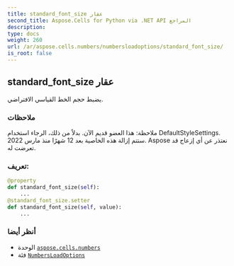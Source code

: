 ```yaml
---
title: standard_font_size عقار
second_title: Aspose.Cells for Python via .NET API المراجع
description:
type: docs
weight: 260
url: /ar/aspose.cells.numbers/numbersloadoptions/standard_font_size/
is_root: false
---
```

##  standard_font_size عقار

يضبط حجم الخط القياسي الافتراضي.

###  ملاحظات

ملاحظة: هذا العضو قديم الآن. بدلاً من ذلك، الرجاء استخدام DefaultStyleSettings.
 ستتم إزالة هذه الخاصية بعد 12 شهرًا منذ مارس 2022.
Aspose نعتذر عن أي إزعاج قد تعرضت له.
###  تعريف:
```python
@property
def standard_font_size(self):
    ...
@standard_font_size.setter
def standard_font_size(self, value):
    ...
```

###  أنظر أيضا
* الوحدة [`aspose.cells.numbers`](../../)
* فئة [`NumbersLoadOptions`](/cells/python-net/ar/aspose.cells.numbers/numbersloadoptions)
